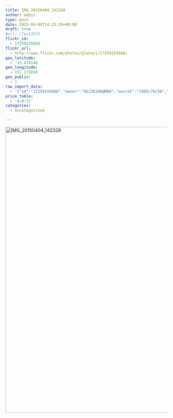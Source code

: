 ```yaml
---
title: IMG_20150404_142328
author: admin
type: post
date: 2015-04-04T14:23:29+00:00
draft: true
#url: /?p=13575
flickr_id:
  - 17259155668
flickr_url:
  - http://www.flickr.com/photos/glennji/17259155668/
geo_latitude:
  - -33.878148
geo_longitude:
  - 151.175858
geo_public:
  - 1
raw_import_data:
  - '{"id":"17259155668","owner":"85226206@N00","secret":"1985c7bc56","server":"5454","farm":6,"title":"IMG_20150404_142328","ispublic":0,"isfriend":0,"isfamily":0,"description":{"_content":""},"dateupload":"1431158151","lastupdate":"1431158161","datetaken":"2015-04-04 14:23:29","datetakengranularity":"0","datetakenunknown":"0","ownername":"glennji","tags":"","machine_tags":"","originalsecret":"da39d43076","originalformat":"jpg","latitude":"-33.878148","longitude":"151.175858","accuracy":"16","context":0,"place_id":"qRcYmO1QUrMZuclZ","woeid":"1094076","geo_is_family":0,"geo_is_friend":0,"geo_is_contact":0,"geo_is_public":0,"media":"photo","media_status":"ready","url_o":"https://farm6.staticflickr.com/5454/17259155668_da39d43076_o.jpg","height_o":"4208","width_o":"3120"}'
price_table:
  - 'a:0:{}'
categories:
  - Uncategorized

---
```

<p class="flickr-image">
  <a href="http://www.flickr.com/photos/glennji/17259155668/" class="flickr-link"><img src="/wp-content/uploads/2015/04/17259155668_da39d43076_o-759x1024.jpg" width="660" height="890" alt="IMG_20150404_142328" class="keyring-img" /></a>
</p>
